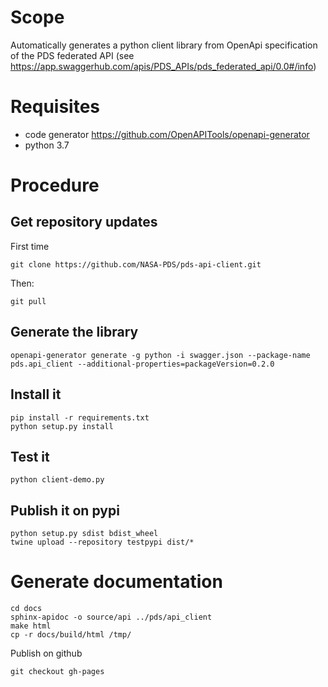 
# Scope

Automatically generates a python client library from OpenApi specification of the PDS federated API (see https://app.swaggerhub.com/apis/PDS_APIs/pds_federated_api/0.0#/info) 

# Requisites

  - code generator https://github.com/OpenAPITools/openapi-generator
  - python 3.7
  
# Procedure

## Get repository updates

First time

    git clone https://github.com/NASA-PDS/pds-api-client.git

Then:

    git pull    


## Generate the library

    openapi-generator generate -g python -i swagger.json --package-name pds.api_client --additional-properties=packageVersion=0.2.0
     
  
## Install it
    
    pip install -r requirements.txt
    python setup.py install
    
## Test it

    python client-demo.py
    
## Publish it on pypi

    python setup.py sdist bdist_wheel
    twine upload --repository testpypi dist/*
    
# Generate documentation 

    cd docs
    sphinx-apidoc -o source/api ../pds/api_client
    make html
    cp -r docs/build/html /tmp/
    
 Publish on github
 
    git checkout gh-pages
        
    
    
    
    
    
    